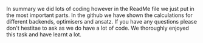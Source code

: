 In summary we did lots of coding however in the ReadMe file we just put in the most important parts. In the github we have shown the calculations for different backends, optimisers and ansatz. 
If you have any questions please don't hestitae to ask as we do have a lot of code. We thoroughly enjoyed this task and have learnt a lot. 
